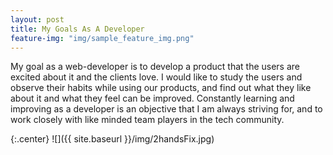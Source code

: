 ```yaml
---
layout: post
title: My Goals As A Developer
feature-img: "img/sample_feature_img.png"
---
```

My goal as a web-developer is to develop a product that the users are excited about it and the clients love. I would like to study  the users and observe their habits while using our products, and find out what they like about it and what they feel can be improved. Constantly learning and improving as a developer is an objective that I am always striving for, and to work closely with like minded team players in the tech community.

{:.center}
![]({{ site.baseurl }}/img/2handsFix.jpg)
